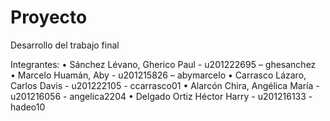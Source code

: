 Proyecto
========

Desarrollo del trabajo final

Integrantes:
• Sánchez Lévano, Gherico Paul  - u201222695 – ghesanchez	
•	Marcelo Huamán, Aby           - u201215826 – abymarcelo
•	Carrasco Lázaro, Carlos Davis - u201222105 - ccarrasco01
•	Alarcón Chira, Angélica María - u201216056 - angelica2204
•	Delgado Ortiz Héctor Harry    - u201216133 - hadeo10
